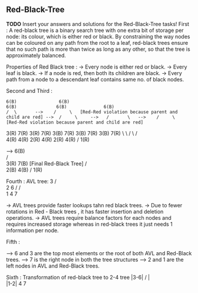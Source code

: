 Red-Black-Tree
---

**TODO**
Insert your answers and solutions for the Red-Black-Tree tasks!
First :
A red-black tree is a binary search tree with one extra bit of storage per node: its colour, which is either red or black.
By constraining the way nodes can be coloured on any path from the root to a leaf, 
red-black trees ensure that no such path is more than twice as long as any other, so that the tree is approximately balanced.

Properties of Red Black tree :
-> Every node is either red or black.
-> Every leaf is black.
-> If a node is red, then both its children are black.
-> Every path from a node to a descendant leaf contains same no. of black nodes.

Second and Third :

    6(B)                6(B)                                                                6(B)               6(B)              6(B)
    /  \       -->    /     \   [Red-Red violation because parent and child are red] -->  /     \     -->   /       \   -->    /     \   [Red-Red violation because parent and child are red]
3(R)    7(R)        3(R)    7(R)                                                         3(B)    7(R)     3(B)     7(R)      3(B)    7(R)
                      \                                                                    \            /     \            /     \
                      4(R)                                                                4(R)         2(R)   4(R)        2(R)   4(R)
                                                                                                                          /
                                                                                                                         1(R)



-->    6(B)                     
      /  \
   3(R)    7(B)  [Final Red-Black Tree]
   /  \
 2(B)  4(B)
  /
1(R)


Fourth :
AVL tree:
         3
       /   \
      2     6
     /     /  \
    1     4    7

-> AVL trees provide faster lookups tahn red black trees.
-> Due to fewer rotations in Red - Black trees , it has faster insertion and deletion operations.
-> AVL trees require balance factors for each nodes and requires increased storage whereas in red-black trees it just needs 1 information per node.

Fifth :

--> 6 and 3 are the top most elements or the root of both AVL and Red-Black trees.
--> 7 is the right node in both the tree structures
--> 2 and 1 are the left nodes in AVL and Red-Black trees. 


Sixth :
Transformation of red-black tree to 2-4 tree
     |3-6|
  /    |   \
|1-2|  4    7

